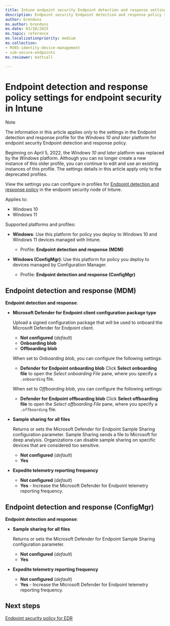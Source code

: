 ```yaml
---
title: Intune endpoint security Endpoint detection and response settings | Microsoft Docs
description: Endpoint security Endpoint detection and response policy settings for deprecated profiles in Microsoft Intune
author: brenduns
ms.author: brenduns
ms.date: 03/28/2025
ms.topic: reference
ms.localizationpriority: medium
ms.collection:
- M365-identity-device-management
- sub-secure-endpoints
ms.reviewer: mattcall

---
```

# Endpoint detection and response policy settings for endpoint security in Intune

> [!NOTE]
>
> The information in this article applies only to the settings in the Endpoint detection and response profile for the *Windows 10 and later* platform for endpoint security Endpoint detection and response policy.
>
> Beginning on April 5, 2022, the *Windows 10 and later* platform was replaced by the *Windows* platform. Although you can no longer create a new instance of this older profile, you can continue to edit and use an existing instances of this profile. The settings details in this article apply only to the deprecated profiles.

View the settings you can configure in profiles for [Endpoint detection and response policy](../protect/endpoint-security-edr-policy.md) in the endpoint security node of Intune.

Applies to:

- Windows 10
- Windows 11

Supported platforms and profiles:

- **Windows**: Use this platform for policy you deploy to Windows 10 and Windows 11 devices managed with Intune.
  - Profile: **Endpoint detection and response (MDM)**

- **Windows (ConfigMgr)**: Use this platform for policy you deploy to devices managed by Configuration Manager.
  - Profile: **Endpoint detection and response (ConfigMgr)**

## Endpoint detection and response (MDM)

**Endpoint detection and response**:

- **Microsoft Defender for Endpoint client configuration package type**

  Upload a signed configuration package that will be used to onboard the Microsoft Defender for Endpoint client.

  - **Not configured** (*default*)
  - **Onboarding blob**
  - **Offboarding blob**

  When set to *Onboarding blob*, you can configure the following settings:

  - **Defender for Endpoint onboarding blob**
    Click **Select onboarding file** to open the *Select onboarding File* pane, where you specify a `.onboarding` file.

  When set to *Offboarding blob*, you can configure the following settings:

  - **Defender for Endpoint offboarding blob**
     Click **Select offboarding file** to open the *Select offboarding File* pane, where you specify a `.offboarding` file.

- **Sample sharing for all files**

  Returns or sets the Microsoft Defender for Endpoint Sample Sharing configuration parameter. Sample Sharing sends a file to Microsoft for deep analysis. Organizations can disable sample sharing on specific devices that are considered too sensitive.

  - **Not configured** (*default*)
  - **Yes**

- **Expedite telemetry reporting frequency**

  - **Not configured** (*default*)
  - **Yes** - Increase the Microsoft Defender for Endpoint telemetry reporting frequency.

## Endpoint detection and response (ConfigMgr)

**Endpoint detection and response**:

- **Sample sharing for all files**

  Returns or sets the Microsoft Defender for Endpoint Sample Sharing configuration parameter.
  - **Not configured** (*default*)
  - **Yes**

- **Expedite telemetry reporting frequency**

  - **Not configured** (*default*)
  - **Yes** - Increase the Microsoft Defender for Endpoint telemetry reporting frequency.

## Next steps

[Endpoint security policy for EDR](../protect/endpoint-security-edr-policy.md)

